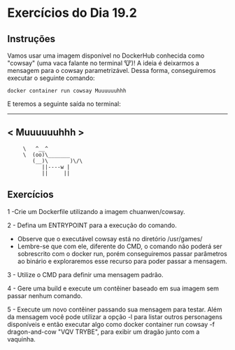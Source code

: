 # Exercícios do Dia 19.2

## Instruções

Vamos usar uma imagem disponível no DockerHub conhecida como "cowsay" (uma vaca falante no terminal 🐮)!
A ideia é deixarmos a mensagem para o cowsay parametrizável. Dessa forma, conseguiremos executar o seguinte comando:

`docker container run cowsay Muuuuuuhhh`

E teremos a seguinte saída no terminal:

____________
< Muuuuuuhhh >
------------
         \   ^__^
         \  (oo)\_______
            (__)\       )\/\
               ||----w |
               ||     ||

## Exercícios

1 -Crie um Dockerfile utilizando a imagem chuanwen/cowsay. <br />

2 - Defina um ENTRYPOINT para a execução do comando. <br />
* Observe que o executável cowsay está no diretório /usr/games/ <br />
* Lembre-se que com ele, diferente do CMD, o comando não poderá ser sobrescrito com o docker run, porém conseguiremos passar parâmetros ao binário e exploraremos esse recurso para poder passar a mensagem. <br />

3 - Utilize o CMD para definir uma mensagem padrão. <br />

4 - Gere uma build e execute um contêiner baseado em sua imagem sem passar nenhum comando. <br />

5 - Execute um novo contêiner passando sua mensagem para testar. Além da mensagem você pode utilizar a opção -l para listar outros personagens disponíveis e então executar algo como docker container run cowsay -f dragon-and-cow "VQV TRYBE", para exibir um dragão junto com a vaquinha. <br />
